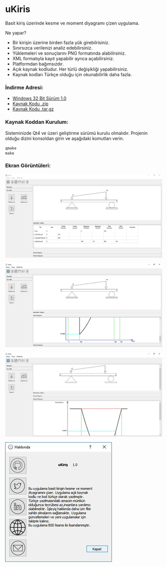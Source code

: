 # uKiris
Basit kiriş üzerinde kesme ve moment diyagramı çizen uygulama.

Ne yapar?
* Bir kirişin üzerine birden fazla yük girebilrisiniz.
* Sınırsızca verilenizi analiz edebilirsiniz.
* Yüklemeleri ve sonuçlarını PNG formatında alabilirsiniz.
* XML formatıyla kayıt yapabilir ayrıca açabilirsiniz.
* Platformdan bağımsızdır. 
* Açık kaynak kodludur. Her türlü değişikliği yapabilirsiniz.
* Kaynak kodları Türkçe olduğu için okunabilirlik daha fazla.

### İndirme Adresi:
* [Windows 32 Bit Sürüm 1.0](https://github.com/rutku/uKiris/releases/download/1.0/uKiris32BitKurulum.exe)
* [Kaynak Kodu .zip](https://github.com/rutku/uKiris/archive/1.0.zip)
* [Kaynak Kodu .tar.gz](https://github.com/rutku/uKiris/archive/1.0.tar.gz)

### Kaynak Koddan Kurulum:
Sisteminizde Qt4 ve üzeri geliştirme sürümü kurulu olmalıdır.
Projenin olduğu dizini konsoldan girin ve aşağıdaki komutları verin.
```
qmake
make

```

### Ekran Görüntüleri:
![](https://raw.githubusercontent.com/rutku/uKiris/master/uKirisAnaEkran.JPG)

![](https://raw.githubusercontent.com/rutku/uKiris/master/uKirisKesmeDiyagrami.JPG)

![](https://raw.githubusercontent.com/rutku/uKiris/master/uKirisMomentDiyagrami.JPG)

![](https://raw.githubusercontent.com/rutku/uKiris/master/uKirisHakkinda.JPG)
